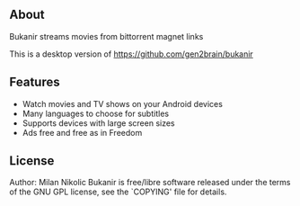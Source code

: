 About
-----

Bukanir streams movies from bittorrent magnet links

This is a desktop version of https://github.com/gen2brain/bukanir

Features
--------

* Watch movies and TV shows on your Android devices
* Many languages to choose for subtitles
* Supports devices with large screen sizes
* Ads free and free as in Freedom

License
-------

Author: Milan Nikolic <gen2brain>
Bukanir is free/libre software released under the terms of the GNU GPL license,
see the `COPYING' file for details.
